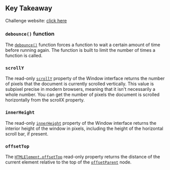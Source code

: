 ## Key Takeaway
Challenge website: [click here]()

### `debounce()` function
The [`debounce()`](https://www.educative.io/edpresso/how-to-use-the-debounce-function-in-javascript) 
function forces a function to wait a certain amount of time before running again. The function is built to limit the number of times a function is called.

### `scrollY`
The read-only [`scrollY`](https://developer.mozilla.org/en-US/docs/Web/API/Window/scrollY) 
property of the Window interface returns the number of pixels that the document is currently scrolled vertically. This value is subpixel precise in modern browsers, meaning that it isn't necessarily a whole number. 
You can get the number of pixels the document is scrolled horizontally from the scrollX property.

### `innerHeight`
The read-only [`innerHeight`](https://developer.mozilla.org/en-US/docs/Web/API/Window/innerHeight) 
property of the Window interface returns the interior height of the window in pixels, including the height of the horizontal scroll bar, if present.

### `offsetTop`
The [`HTMLElement.offsetTop`](https://developer.mozilla.org/en-US/docs/Web/API/HTMLElement/offsetTop) 
read-only property returns the distance of the current element relative to the top of the 
[`offsetParent`](https://developer.mozilla.org/en-US/docs/Web/API/HTMLelement/offsetParent) node.
